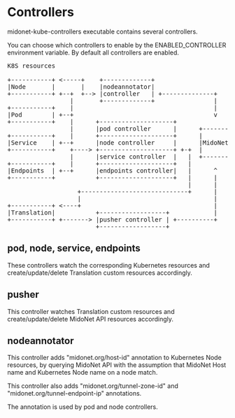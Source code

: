 # Controllers

midonet-kube-controllers executable contains several controllers.

You can choose which controllers to enable by the ENABLED_CONTROLLER
environment variable.  By default all controllers are enabled.

<pre>
K8S resources

+-----------+ <-----+    +-------------+
|Node       |       |    |nodeannotator|
+-----------+ +--+  +--> |controller   | +--------------+
                 |       +-------------+                |
+-----------+    |                                      |
|Pod        | +--+                                      v
+-----------+    |      +--------------------+
                 |      |pod controller      |      +-----------+
+-----------+    |      +--------------------+      |           |
|Service    | +--+      |node controller     |      |MidoNet API|
+-----------+    +----> +--------------------+ +-+  |           |
                 |      |service controller  |   |  +-----------+
+-----------+    |      +--------------------+   |
|Endpoints  | +--+      |endpoints controller|   |      ^
+-----------+           +--------------------+   |      |
                                                 |      |
                   +-----------------------------+      |
                   |                                    |
+-----------+ <----+                                    |
|Translation|           +------------------+            |
+-----------+ +-------> |pusher controller | +----------+
                        +------------------+
</pre>

## pod, node, service, endpoints

These controllers watch the corresponding Kubernetes resources
and create/update/delete Translation custom resources accordingly.

## pusher

This controller watches Translation custom resources and
create/update/delete MidoNet API resources accordingly.

## nodeannotator

This controller adds "midonet.org/host-id" annotation to Kubernetes
Node resources, by querying MidoNet API with the assumption that
MidoNet Host name and Kubernetes Node name on a node match.

This controller also adds "midonet.org/tunnel-zone-id" and
"midonet.org/tunnel-endpoint-ip" annotations.

The annotation is used by pod and node controllers.
